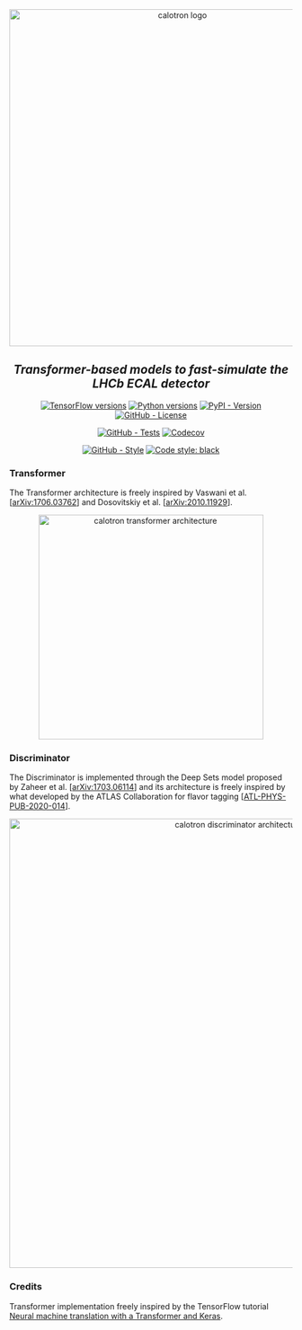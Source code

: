 <div align="center">
  <img alt="calotron logo" src="https://raw.githubusercontent.com/mbarbetti/calotron/main/.github/images/calotron-logo.png" width="600"/>
</div>

<h2 align="center">
  <em>Transformer-based models to fast-simulate the LHCb ECAL detector</em>
</h2>

<p align="center">
  <a href="https://www.tensorflow.org/versions"><img alt="TensorFlow versions" src="https://img.shields.io/badge/tensorflow-2.10–2.12-f57000?style=flat"></a>
  <a href="https://www.python.org/downloads"><img alt="Python versions" src="https://img.shields.io/badge/python-3.7–3.10-blue?style=flat"></a>
  <a href="https://pypi.python.org/pypi/calotron"><img alt="PyPI - Version" src="https://img.shields.io/pypi/v/calotron"></a>
  <a href="https://github.com/mbarbetti/calotron/blob/main/LICENSE"><img alt="GitHub - License" src="https://img.shields.io/github/license/mbarbetti/calotron"></a>
</p>

<p align="center">
  <a href="https://github.com/mbarbetti/calotron/actions/workflows/tests.yml"><img alt="GitHub - Tests" src="https://github.com/mbarbetti/calotron/actions/workflows/tests.yml/badge.svg?branch=main"></a>
  <a href="https://codecov.io/gh/mbarbetti/calotron"><img alt="Codecov" src="https://codecov.io/gh/mbarbetti/calotron/branch/main/graph/badge.svg?token=DRG8BWC9RR"></a>
</p>

<p align="center">
  <a href="https://github.com/mbarbetti/calotron/actions/workflows/style.yml"><img alt="GitHub - Style" src="https://github.com/mbarbetti/calotron/actions/workflows/style.yml/badge.svg?branch=main"></a>
  <a href="https://github.com/psf/black"><img alt="Code style: black" src="https://img.shields.io/badge/code%20style-black-000000.svg"></a>
</p>

<!--
[![Docker - Version](https://img.shields.io/docker/v/mbarbetti/calotron?label=docker)](https://hub.docker.com/r/mbarbetti/calotron)
-->

### Transformer
The Transformer architecture is freely inspired by Vaswani et al. [[arXiv:1706.03762](https://arxiv.org/abs/1706.03762)] and Dosovitskiy et al. [[arXiv:2010.11929](https://arxiv.org/abs/2010.11929)].

<div align="center">
  <img alt="calotron transformer architecture" src="https://raw.githubusercontent.com/mbarbetti/calotron/main/.github/images/transf-scheme.png" width="400"/>
</div>

### Discriminator
The Discriminator is implemented through the Deep Sets model proposed by Zaheer et al. [[arXiv:1703.06114](https://arxiv.org/abs/1703.06114)] and its architecture is freely inspired by what developed by the ATLAS Collaboration for flavor tagging [[ATL-PHYS-PUB-2020-014](https://cds.cern.ch/record/2718948)].

<div align="center">
  <img alt="calotron discriminator architecture" src="https://raw.githubusercontent.com/mbarbetti/calotron/main/.github/images/disc-scheme.png" width="800"/>
</div>

### Credits
Transformer implementation freely inspired by the TensorFlow tutorial [Neural machine translation with a Transformer and Keras](https://www.tensorflow.org/text/tutorials/transformer).
